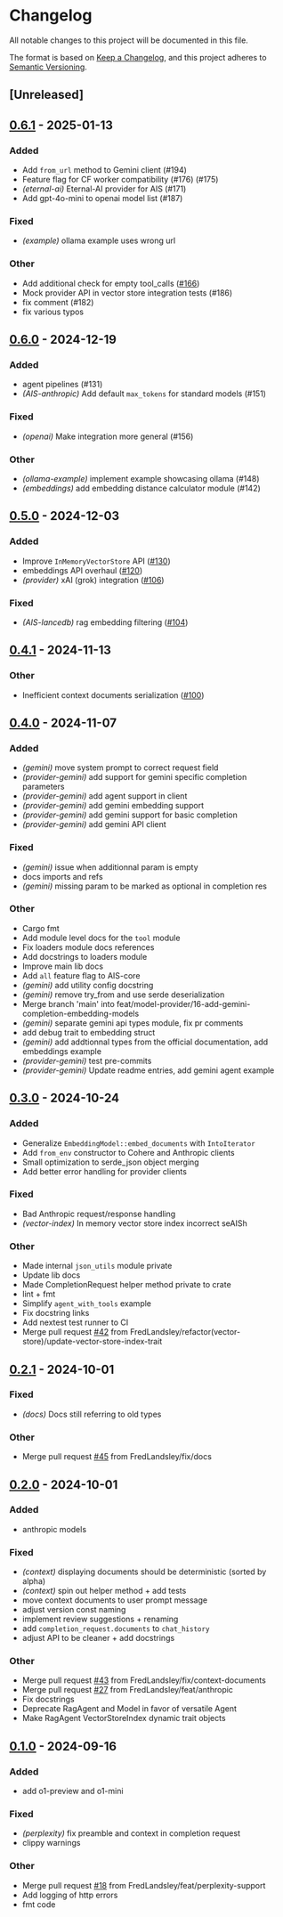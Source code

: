 # Changelog

All notable changes to this project will be documented in this file.

The format is based on [Keep a Changelog](https://keepachangelog.com/en/1.0.0/),
and this project adheres to [Semantic Versioning](https://semver.org/spec/v2.0.0.html).

## [Unreleased]

## [0.6.1](https://github.com/FredLandsley/AIS/compare/AIS-core-v0.6.0...AIS-core-v0.6.1) - 2025-01-13

### Added

- Add `from_url` method to Gemini client (#194)
- Feature flag for CF worker compatibility (#176) (#175)
- *(eternal-ai)* Eternal-AI provider for AIS (#171)
- Add gpt-4o-mini to openai model list (#187)

### Fixed

- *(example)* ollama example uses wrong url

### Other

- Add additional check for empty tool_calls ([#166](https://github.com/FredLandsley/AIS/pull/166))
- Mock provider API in vector store integration tests (#186)
- fix comment (#182)
- fix various typos

## [0.6.0](https://github.com/FredLandsley/AIS/compare/AIS-core-v0.5.0...AIS-core-v0.6.0) - 2024-12-19

### Added

- agent pipelines (#131)
- *(AIS-anthropic)* Add default `max_tokens` for standard models (#151)

### Fixed

- *(openai)* Make integration more general (#156)

### Other

- *(ollama-example)* implement example showcasing ollama (#148)
- *(embeddings)* add embedding distance calculator module (#142)

## [0.5.0](https://github.com/FredLandsley/AIS/compare/AIS-core-v0.4.1...AIS-core-v0.5.0) - 2024-12-03

### Added

- Improve `InMemoryVectorStore` API ([#130](https://github.com/FredLandsley/AIS/pull/130))
- embeddings API overhaul ([#120](https://github.com/FredLandsley/AIS/pull/120))
- *(provider)* xAI (grok) integration ([#106](https://github.com/FredLandsley/AIS/pull/106))

### Fixed

- *(AIS-lancedb)* rag embedding filtering ([#104](https://github.com/FredLandsley/AIS/pull/104))

## [0.4.1](https://github.com/FredLandsley/AIS/compare/AIS-core-v0.4.0...AIS-core-v0.4.1) - 2024-11-13

### Other

- Inefficient context documents serialization ([#100](https://github.com/FredLandsley/AIS/pull/100))

## [0.4.0](https://github.com/FredLandsley/AIS/compare/AIS-core-v0.3.0...AIS-core-v0.4.0) - 2024-11-07

### Added

- *(gemini)* move system prompt to correct request field
- *(provider-gemini)* add support for gemini specific completion parameters
- *(provider-gemini)* add agent support in client
- *(provider-gemini)* add gemini embedding support
- *(provider-gemini)* add gemini support for basic completion
- *(provider-gemini)* add gemini API client

### Fixed

- *(gemini)* issue when additionnal param is empty
- docs imports and refs
- *(gemini)* missing param to be marked as optional in completion res

### Other

- Cargo fmt
- Add module level docs for the `tool` module
- Fix loaders module docs references
- Add docstrings to loaders module
- Improve main lib docs
- Add `all` feature flag to AIS-core
- *(gemini)* add utility config docstring
- *(gemini)* remove try_from and use serde deserialization
- Merge branch 'main' into feat/model-provider/16-add-gemini-completion-embedding-models
- *(gemini)* separate gemini api types module, fix pr comments
- add debug trait to embedding struct
- *(gemini)* add addtionnal types from the official documentation, add embeddings example
- *(provider-gemini)* test pre-commits
- *(provider-gemini)* Update readme entries, add gemini agent example

## [0.3.0](https://github.com/FredLandsley/AIS/compare/AIS-core-v0.2.1...AIS-core-v0.3.0) - 2024-10-24

### Added

- Generalize `EmbeddingModel::embed_documents` with `IntoIterator`
- Add `from_env` constructor to Cohere and Anthropic clients
- Small optimization to serde_json object merging
- Add better error handling for provider clients

### Fixed

- Bad Anthropic request/response handling
- *(vector-index)* In memory vector store index incorrect seAISh

### Other

- Made internal `json_utils` module private
- Update lib docs
- Made CompletionRequest helper method private to crate
- lint + fmt
- Simplify `agent_with_tools` example
- Fix docstring links
- Add nextest test runner to CI
- Merge pull request [#42](https://github.com/FredLandsley/AIS/pull/42) from FredLandsley/refactor(vector-store)/update-vector-store-index-trait

## [0.2.1](https://github.com/FredLandsley/AIS/compare/AIS-core-v0.2.0...AIS-core-v0.2.1) - 2024-10-01

### Fixed

- *(docs)* Docs still referring to old types

### Other

- Merge pull request [#45](https://github.com/FredLandsley/AIS/pull/45) from FredLandsley/fix/docs

## [0.2.0](https://github.com/FredLandsley/AIS/compare/AIS-core-v0.1.0...AIS-core-v0.2.0) - 2024-10-01

### Added

- anthropic models

### Fixed

- *(context)* displaying documents should be deterministic (sorted by alpha)
- *(context)* spin out helper method + add tests
- move context documents to user prompt message
- adjust version const naming
- implement review suggestions + renaming
- add `completion_request.documents` to `chat_history`
- adjust API to be cleaner + add docstrings

### Other

- Merge pull request [#43](https://github.com/FredLandsley/AIS/pull/43) from FredLandsley/fix/context-documents
- Merge pull request [#27](https://github.com/FredLandsley/AIS/pull/27) from FredLandsley/feat/anthropic
- Fix docstrings
- Deprecate RagAgent and Model in favor of versatile Agent
- Make RagAgent VectorStoreIndex dynamic trait objects

## [0.1.0](https://github.com/FredLandsley/AIS/compare/AIS-core-v0.0.7...AIS-core-v0.1.0) - 2024-09-16

### Added

- add o1-preview and o1-mini

### Fixed

- *(perplexity)* fix preamble and context in completion request
- clippy warnings

### Other

- Merge pull request [#18](https://github.com/FredLandsley/AIS/pull/18) from FredLandsley/feat/perplexity-support
- Add logging of http errors
- fmt code
